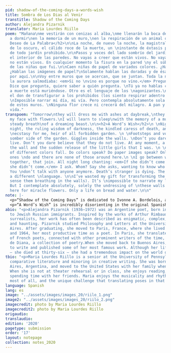```yaml
---
pid: shadow-of-the-coming-days-a-words-wish
title: Sombra de Los Dias al Venir
transtitle: Shadow of the Coming Days
author: Alejandra Pizarnik
translator: Maria Lourdes Riillo
poem: "Mañana\nme vestirán con cenizas al alba,\nme llenarán la boca de flores.\nAprenderé
  a dormir\nen la memoria de un muro,\nen la respiración de un animal que sueña.\n\n<h2>El
  Deseo de La Palabra</h2>\n\nLa noche, de nuevo la noche, la magistral sapiencia
  de lo oscuro, el cálido roce de la muerte, un \ninstante de éxtasis para mí, heredera
  de todo jardín prohibido.\n\nPasos y voces del lado sombrío del jardín. Risas en
  el interior de las paredes. No vayas a creer que están vivos. No vayas a creer \nque
  no están vivos. En cualquier momento la fisura en la pared \ny el súbito desbandarse
  de las niñas que fui.\n\nCaen niñas de papel de variados colores. ¿Hablan los colores?
  ¿Hablan las imágenes de papel?\nSolamente hablan las doradas y de ésas no hay ninguna
  por aquí.\n\nVoy entre muros que se acercan, que se juntan. Toda la noche hasta
  la aurora salmodiaba: <em>Si no \nvino es porque no vino.</em> Pregunto. ¿A quién?
  Dice que pregunta, quiere saber a quién pregunta. \nTú ya no hablas con nadie. Extranjera
  a muerte está muriéndose. Otro es el lenguaje de los \nagonizantes.\n\nHe malgastado
  el don de transfigurar a los prohibidos (los siento respirar adentro de las paredes).
  \nImposible narrar mi día, mi vía. Pero contempla absolutamente sola la desnudes
  de estos muros. \nNinguna flor crece ni crecerá del milagro. A pan y agua toda la
  vida."
transpoem: "Tomorrow\nthey will dress me with ashes at daybreak,\nthey will stuff
  my face with flowers.\nI will learn to sleep\nwith the memory of a mural,\nin the
  steady breath\nof a dreaming beast.\n\n<h2>A Word’s Wish</h2>\n \nNight, again the
  night, the ruling wisdom of darkness, the kindled caress of death, an instant of
  \necstasy for me, heir of all forbidden garden. \n \nFootsteps and voices from the
  somber side of the garden. Giggles inside the walls. \nDon’t you dare believe they
  live. Don’t you dare believe that they do not live. At any moment, a \nfissure in
  the wall and the sudden release of the little girls that I was. \n \nPaper girls
  of different colors fall. Do colors speak? Do paper images speak? Only the gold
  ones \ndo and there are none of those around here.\n \nI go between walls that come
  together, that join. All night long chanting: <em>If she didn’t come it’s \nbecause
  she didn’t come.</em> I ask. Whom? Say she asks, wanting to know who she’s asking.
  You \ndon’t talk with anyone anymore. Death’s stranger is dying. The dying speak
  a different \nlanguage. \n\nI’ve wasted my gift for transforming the forbidden (I
  sense them breathing in the walls). It’s \nimpossible to narrate my life, my way.
  But I contemplate absolutely, solely the undressing of \nthese walls. No future
  here for miracle flowers. Only a life on bread and water.\n\n"
note: |-
  <p>“Shadow of the Coming Days” is dedicated to Ivonne A. Bordelois, an Argentine poet, essayist, and friend of Pizarnik. The two frequently exchanged correspondence. The poem reflects not a resignation, but an acceptance of the transfiguration of the body and mind, a reflection of days to come. To translate this poem, I began with a literal translation, then meditated on specific words. The word at the end of the first line, <em>alba</em>, means “sunrise” or “dawn.” I translated it as “daybreak,” however, because “daybreak” reminds me of the Spanish word <em>parto</em>, which means both “break” and “labor (birth).” I enjoyed the juxtaposition “daybreak” contributes to in “They will dress me with ashes at daybreak.” Also, instead using the literal translation of <em>muro</em>, which is “wall,” I settled on “mural.” I think that a memory of a mural is still a wall, but a wall with a vivid painting on it is potentially a haunting memory. I had trouble with the second-to-last line specifically because I wanted to preserve its stops and silences. Its literal translation is “in the respiration.” I preserved the “in,” and changed “respiration” to “steady breath.” As for the last line, “beast” is more mystical and threatening than “animal,” which I thought would mesh better with the word “dreaming” and the dreamlike quality of the poem.</p>
  <p>“A Word’s Wish” is incredibly disorienting in the original Spanish, and unlike anything I have ever read. As with “Shadow of Days to Come,” I wanted to preserve the unsettling feeling in the English translation. Pizarnik wrote many poems about the night. She often stayed up late, writing endlessly. This poem is a journey back into the night, where she contemplates who she was as a little girl and whether that girl ever even existed. The second and fourth stanzas were the most challenging for me to translate. The Spanish is not grammatically correct in the second stanza of the original poem, so it was difficult to translate while preserving the uniqueness of the original. Further, the last line of the second stanza is particularly interesting because it is not a straightforward sentence. A literal translation is “at any moment, the fissure in the wall and the sudden undoing of the girls I was.” In order to retain the broken and unclear nature of the sentence, I kept the first half of the sentence and left “girls” plural. Regarding the fourth stanza, it is not gendered in the original poem, but as I was translating, I began to use “she” and it resonated with me. It seems to me that the narrator in the fourth stanza yearns for the little girl that she once was. The little girl is long gone, but her imprint remains. She is so distant, in fact, that she even speaks a different language. Finally, I spent some time on the last sentence because it didn’t have a verb. Literally, the line translates as “to bread and water all life.” I think that at the end, the narrator accepts there will be no miracle, and that she must continue to live satisfied by the simple things, such as bread and water. It’s not defeat, but an acceptance of reality.</p>
abio: "<p>Alejandra Pizarnik (1936–1972) was an Argentine poet, born in Buenos Aires
  to Jewish Russian immigrants. Inspired by the works of Arthur Rimbaud and other
  surrealists, her work has often been described as enigmatic, complex, intimate,
  and haunting. Pizarnik studied Philosophy and Letters at the University of Buenos
  Aires. After graduating, she moved to Paris, France, where she lived between 1960
  and 1964, her most productive time as a poet. In Paris, she translated the works
  of French poets, connected with other prominent writers of the time, and wrote Arbol
  de Diana, a collection of poetry.When she moved back to Buenos Aires, she continued
  to write and published some of her most famous work. Although her life was cut short
  — she died at thirty-six — she had a tremendous impact on the world of modern poetry.</p>"
tbio: "<p>Maria Lourdes Riillo is a senior at the University of Pennsylvania studying
  comparative literature and minoring in creative writing. She was born in Buenos
  Aires, Argentina, and moved to the United States with her family when she was six.
  When she is not at theater rehearsal or in class, she enjoys reading, baking, and
  spending time with her friends. Maria enjoys the musicality and rhythm of poetry
  most of all, and the unique challenge that translating poses in that regard.</p>"
language: Spanish
lang: es
image: "../assets/images/images_20/riilo_1.png"
image2: "../assets/images/images_20/riilo_2.png"
imagecredit: photo by Maria Lourdes Riillo
imagecredit2: photo by Maria Lourdes Riillo
origaudio:
translaudio:
edition: '2020'
pagetype: submission
order: '17'
layout: notepage
collection: notes_2020
---
```

